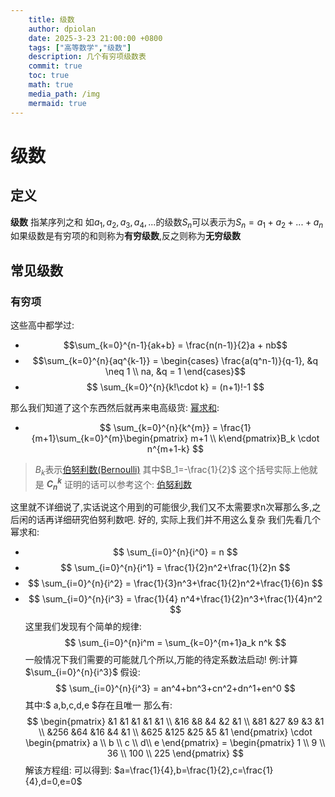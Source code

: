 ```yaml
---
    title: 级数
    author: dpiolan 
    date: 2025-3-23 21:00:00 +0800
    tags: ["高等数学","级数"]
    description: 几个有穷项级数表
    commit: true
    toc: true
    math: true
    media_path: /img
    mermaid: true
---
```



# 级数

## 定义
**级数** 指某序列之和 如$a_1,a_2,a_3,a_4,...$的级数$S_n$可以表示为$S_n = a_1+a_2+...+a_n$ 如果级数是有穷项的和则称为**有穷级数**,反之则称为**无穷级数**

## 常见级数
### 有穷项
这些高中都学过:

* $$\sum_{k=0}^{n-1}{ak+b} = \frac{n(n-1)}{2}a + nb$$
* $$\sum_{k=0}^{n}{aq^{k-1}} = \begin{cases}
\frac{a(q^n-1)}{q-1}, &q \neq 1 \\
na, &q = 1
\end{cases}$$
* $$
\sum_{k=0}^{n}{k!\cdot k} = (n+1)!-1
$$


那么我们知道了这个东西然后就再来电高级货:
[幂求和][3]: 
* $$
  \sum_{k=0}^{n}{k^{m}} = \frac{1}{m+1}\sum_{k=0}^{m}\begin{pmatrix} m+1 \\ k\end{pmatrix}B_k \cdot n^{m+1-k}
$$
> $B_k$表示[伯努利数(Bernoulli)][1] 其中$B_1=-\frac{1}{2}$
这个括号实际上他就是 **$C_n^k$**
证明的话可以参考这个: [伯努利数](https://oi-wiki.org/math/combinatorics/bernoulli/)

这里就不详细说了,实话说这个用到的可能很少,我们又不太需要求n次幂那么多,之后闲的话再详细研究伯努利数吧.
好的, 实际上我们并不用这么复杂
我们先看几个幂求和:
* $$
\sum_{i=0}^{n}{i^0} = n
$$
* $$
\sum_{i=0}^{n}{i^1} = \frac{1}{2}n^2+\frac{1}{2}n
$$
* $$
\sum_{i=0}^{n}{i^2} = \frac{1}{3}n^3+\frac{1}{2}n^2+\frac{1}{6}n
$$
* $$
\sum_{i=0}^{n}{i^3} = \frac{1}{4}
n^4+\frac{1}{2}n^3+\frac{1}{4}n^2
$$
这里我们发现有个简单的规律:
$$
 \sum_{i=0}^{n}i^m = \sum_{k=0}^{m+1}a_k n^k 
$$
一般情况下我们需要的可能就几个所以,万能的待定系数法启动!
例:计算 $\sum_{i=0}^{n}{i^3}$ 
假设:
$$
\sum_{i=0}^{n}{i^3} = an^4+bn^3+cn^2+dn^1+en^0 
$$
其中:$ a,b,c,d,e $存在且唯一
那么有:
$$
\begin{pmatrix}
&1 &1 &1 &1 &1 \\
&16 &8 &4 &2 &1 \\
&81 &27 &9 &3 &1 \\
&256 &64 &16 &4 &1 \\
&625 &125 &25 &5 &1
\end{pmatrix} \cdot \begin{pmatrix}
a \\ b \\ c \\ d\\ e
\end{pmatrix} = \begin{pmatrix}
1 \\
9 \\
36 \\
100 \\
225
\end{pmatrix}
$$
解该方程组: 可以得到:
$a=\frac{1}{4},b=\frac{1}{2},c=\frac{1}{4},d=0,e=0$


[1]: https://zh.wikipedia.org/wiki/%E4%BC%AF%E5%8A%AA%E5%88%A9%E6%95%B0 "伯努利数(Bernoulli)"
[2]: https://zh.wikipedia.org/wiki/%E4%BC%AF%E5%8A%AA%E5%88%A9%E5%A4%9A%E9%A0%85%E5%BC%8F "伯努利多项式(Bernoulli多项式)]"
[3]: https://zh.wikipedia.org/wiki/%E7%AD%89%E5%B9%82%E6%B1%82%E5%92%8C "幂求和"
